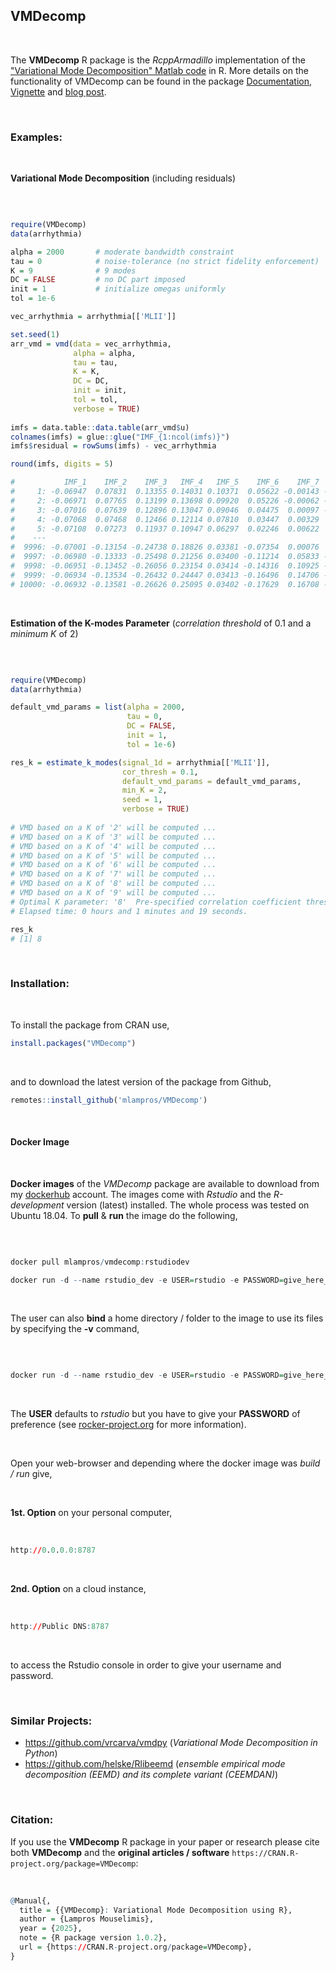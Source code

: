 
## VMDecomp

<br>

The **VMDecomp** R package is the *RcppArmadillo* implementation of the ["Variational Mode Decomposition" Matlab code](https://math.montana.edu/dzosso/code/) in R. More details on the functionality of VMDecomp can be found in the package [Documentation](https://mlampros.github.io/VMDecomp/reference/index.html), [Vignette](https://mlampros.github.io/VMDecomp/articles/variatonal_mode_decomposition.html) and [blog post](http://mlampros.github.io/2022/06/11/variatonal_mode_decomposition/).

<br>

### Examples:

<br>

**Variational Mode Decomposition** (including residuals)

<br>

```R

require(VMDecomp)
data(arrhythmia)

alpha = 2000       # moderate bandwidth constraint
tau = 0            # noise-tolerance (no strict fidelity enforcement)
K = 9              # 9 modes
DC = FALSE         # no DC part imposed
init = 1           # initialize omegas uniformly
tol = 1e-6

vec_arrhythmia = arrhythmia[['MLII']]

set.seed(1)
arr_vmd = vmd(data = vec_arrhythmia, 
              alpha = alpha,
              tau = tau, 
              K = K, 
              DC = DC,
              init = init, 
              tol = tol,
              verbose = TRUE)
              
imfs = data.table::data.table(arr_vmd$u)
colnames(imfs) = glue::glue("IMF_{1:ncol(imfs)}")
imfs$residual = rowSums(imfs) - vec_arrhythmia

round(imfs, digits = 5)

#           IMF_1    IMF_2    IMF_3   IMF_4   IMF_5    IMF_6    IMF_7    IMF_8    IMF_9 residual
#     1: -0.06947  0.07831  0.13355 0.14031 0.10371  0.05622 -0.00143 -0.09686 -0.00629 -0.01194
#     2: -0.06971  0.07765  0.13199 0.13698 0.09920  0.05226 -0.00062 -0.07683 -0.01055 -0.00963
#     3: -0.07016  0.07639  0.12896 0.13047 0.09046  0.04475  0.00097 -0.04075 -0.01487 -0.00377
#     4: -0.07068  0.07468  0.12466 0.12114 0.07810  0.03447  0.00329  0.00427 -0.01331  0.00662
#     5: -0.07108  0.07273  0.11937 0.10947 0.06297  0.02246  0.00622  0.04929 -0.00211  0.01932
#    ---                                                                                        
#  9996: -0.07001 -0.13154 -0.24738 0.18826 0.03381 -0.07354  0.00076  0.03773  0.01426  0.01234
#  9997: -0.06980 -0.13333 -0.25498 0.21256 0.03400 -0.11214  0.05833 -0.00481  0.01450  0.00432
#  9998: -0.06951 -0.13452 -0.26056 0.23154 0.03414 -0.14316  0.10925 -0.04580  0.00791 -0.00570
#  9999: -0.06934 -0.13534 -0.26432 0.24447 0.03413 -0.16496  0.14706 -0.07813 -0.00137 -0.00780
# 10000: -0.06932 -0.13581 -0.26626 0.25095 0.03402 -0.17629  0.16708 -0.09601 -0.00797  0.00040

```

<br>

**Estimation of the K-modes Parameter** (*correlation threshold* of 0.1 and a *minimum K* of 2)

<br>

```R

require(VMDecomp)
data(arrhythmia)

default_vmd_params = list(alpha = 2000,
                          tau = 0,
                          DC = FALSE,
                          init = 1,
                          tol = 1e-6)

res_k = estimate_k_modes(signal_1d = arrhythmia[['MLII']],
                         cor_thresh = 0.1,
                         default_vmd_params = default_vmd_params,
                         min_K = 2,
                         seed = 1,
                         verbose = TRUE)
                         
# VMD based on a K of '2' will be computed ... 
# VMD based on a K of '3' will be computed ... 
# VMD based on a K of '4' will be computed ... 
# VMD based on a K of '5' will be computed ... 
# VMD based on a K of '6' will be computed ... 
# VMD based on a K of '7' will be computed ... 
# VMD based on a K of '8' will be computed ... 
# VMD based on a K of '9' will be computed ... 
# Optimal K parameter: '8'  Pre-specified correlation coefficient threshold: '0.1'
# Elapsed time: 0 hours and 1 minutes and 19 seconds.

res_k
# [1] 8

```

<br>

### Installation:

<br>

To install the package from CRAN use, 

```R
install.packages("VMDecomp")

```
<br>

and to download the latest version of the package from Github,

```R
remotes::install_github('mlampros/VMDecomp')

```

<br>

#### **Docker Image**

<br>

**Docker images** of the *VMDecomp* package are available to download from my [dockerhub](https://hub.docker.com/r/mlampros/vmdecomp) account. The images come with *Rstudio* and the *R-development* version (latest) installed. The whole process was tested on Ubuntu 18.04. To **pull** & **run** the image do the following,

<br>

```R

docker pull mlampros/vmdecomp:rstudiodev

docker run -d --name rstudio_dev -e USER=rstudio -e PASSWORD=give_here_your_password --rm -p 8787:8787 mlampros/vmdecomp:rstudiodev

```

<br>

The user can also **bind** a home directory / folder to the image to use its files by specifying the **-v** command,

<br>

```R

docker run -d --name rstudio_dev -e USER=rstudio -e PASSWORD=give_here_your_password --rm -p 8787:8787 -v /home/YOUR_DIR:/home/rstudio/YOUR_DIR mlampros/vmdecomp:rstudiodev


```

<br>

The **USER** defaults to *rstudio* but you have to give your **PASSWORD** of preference (see [rocker-project.org](https://rocker-project.org/) for more information).

<br>

Open your web-browser and depending where the docker image was *build / run* give, 

<br>

**1st. Option** on your personal computer,

<br>

```R
http://0.0.0.0:8787 

```

<br>

**2nd. Option** on a cloud instance, 

<br>

```R
http://Public DNS:8787

```

<br>

to access the Rstudio console in order to give your username and password.

<br>

### **Similar Projects:**

* https://github.com/vrcarva/vmdpy   (*Variational Mode Decomposition in Python*)
* https://github.com/helske/Rlibeemd  (*ensemble empirical mode decomposition (EEMD) and its complete variant (CEEMDAN)*) 

<br>

### **Citation:**

If you use the **VMDecomp** R package in your paper or research please cite both **VMDecomp** and the **original articles / software** `https://CRAN.R-project.org/package=VMDecomp`:

<br>

```R
@Manual{,
  title = {{VMDecomp}: Variational Mode Decomposition using R},
  author = {Lampros Mouselimis},
  year = {2025},
  note = {R package version 1.0.2},
  url = {https://CRAN.R-project.org/package=VMDecomp},
}
```

<br>
